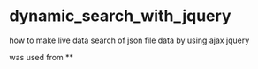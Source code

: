 # dynamic_search_with_jquery
how to make live data search of json file data by using ajax jquery

was used from **
